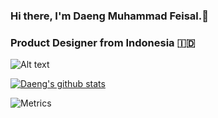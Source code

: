 ### Hi there, I'm Daeng Muhammad Feisal.👋
### Product Designer from Indonesia 🇮🇩

![Alt text](https://media.giphy.com/media/GXFDStd2CP1ba/source.gif "Hugs!")


[![Daeng's github stats](https://github-readme-stats.vercel.app/api?username=daengdoang)](https://github.com/anuraghazra/github-readme-stats)

![Metrics](https://metrics.lecoq.io/daengdoang?template=classic&config.timezone=Asia%2FJakarta)

<!--
**daengdoang/daengdoang** is a ✨ _special_ ✨ repository because its `README.md` (this file) appears on your GitHub profile.

Here are some ideas to get you started:

- 🔭 I’m currently working on ...
- 🌱 I’m currently learning ...
- 👯 I’m looking to collaborate on ...
- 🤔 I’m looking for help with ...
- 💬 Ask me about ...
- 📫 How to reach me: ...
- 😄 Pronouns: ...
- ⚡ Fun fact: ...
-->
